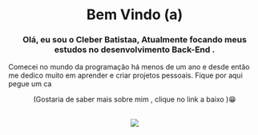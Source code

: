 #  <h1 style: align="center" color: red >Bem Vindo (a) </h1>  <h3 style: align="center" > Olá, eu sou o Cleber Batistaa,  Atualmente focando meus estudos no desenvolvimento Back-End .

Comecei no mundo da programação há menos de um ano e desde então me dedico muito em aprender e criar projetos pessoais. Fique por aqui pegue um ca

<p style: align="center" >(Gostaria de saber mais sobre mim , clique no link a baixo  )&#128513;</p>

  
   
    


   
   
   
 
  <br>  
   <div style: align="center"  > 
         <a href="https://www.linkedin.com/in/cleber-batista-bab520200/" target="_blank"><img src="https://img.shields.io/badge/-LinkedIn-%230077B5?style=for-the-               badge&logo=linkedin&logoColor=white" target="_blank"></a> 
</div>
